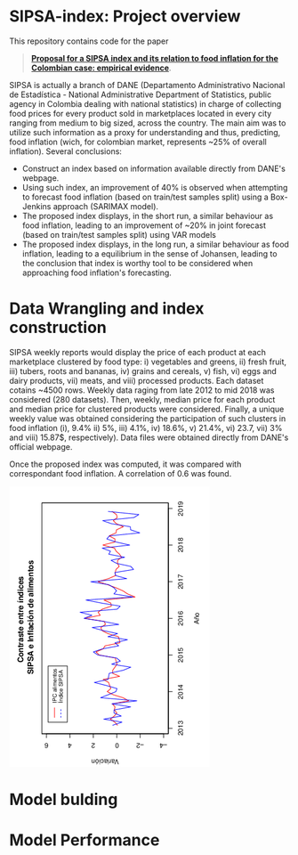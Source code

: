 # SIPSA-index: Project overview

This repository contains code for the paper 
> [**Proposal for a SIPSA index and its relation to food inflation for the Colombian case: empirical evidence**](https://revistas.usantotomas.edu.co/index.php/estadistica/article/view/5635/5549).

SIPSA is actually a branch of DANE (Departamento Administrativo Nacional de Estadística - National Administrative Department of Statistics, public agency in Colombia dealing with national statistics) in charge of collecting food prices for every product sold in marketplaces located in every city ranging from medium to big sized, across the country. The main aim was to utilize such information as a proxy for understanding and thus, predicting, food inflation (wich, for colombian market, represents ~25% of overall inflation). Several conclusions: 

- Construct an index based on information available directly from DANE's webpage. 
- Using such index, an improvement of 40% is observed when attempting to forecast food inflation (based on train/test samples split) using a Box-Jenkins approach (SARIMAX model). 
- The proposed index displays, in the short run, a similar behaviour as food inflation, leading to an improvement of ~20% in joint forecast (based on train/test samples split) using VAR models
- The proposed index displays, in the long run, a similar behaviour as food inflation, leading to a equilibrium in the sense of Johansen, leading to the conclusion that index is worthy tool to be considered when approaching food inflation's forecasting. 

# Data Wrangling and index construction 

SIPSA weekly reports would display the price of each product at each marketplace clustered by food type: i) vegetables and greens, ii) fresh fruit, iii) tubers, roots and bananas, iv) grains and cereals, v) fish, vi) eggs and dairy products, vii) meats, and viii) processed products. Each dataset cotains ~4500 rows. Weekly data raging from late 2012 to mid 2018 was considered (280 datasets). Then, weekly, median price for each product and median price for clustered products were considered. Finally, a unique weekly value was obtained considering the participation of such clusters in food inflation (i), 9.4% ii) 5%, iii) 4.1%, iv) 18.6%, v) 21.4%, vi) 23.7, vii) 3% and viii) 15.87$, respectively). Data files were obtained directly from DANE's official webpage.

Once the proposed index was computed, it was compared with correspondant food inflation. A correlation of 0.6 was found. 


![Tux, the Linux mascot](/Images/ambas.png)

# Model bulding 

# Model Performance




